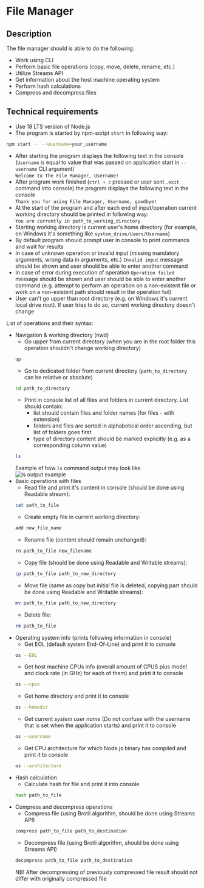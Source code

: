 # File Manager

## Description

The file manager should is able to do the following:

- Work using CLI
- Perform basic file operations (copy, move, delete, rename, etc.)
- Utilize Streams API
- Get information about the host machine operating system
- Perform hash calculations
- Compress and decompress files

## Technical requirements

- Use 18 LTS version of Node.js
- The program is started by npm-script `start` in following way:
```bash
npm start -- --username=your_username
```
- After starting the program displays the following text in the console (`Username` is equal to value that was passed on application start in `--username` CLI argument)  
`Welcome to the File Manager, Username!`  
- After program work finished (`ctrl + c` pressed or user sent `.exit` command into console) the program displays the following text in the console  
`Thank you for using File Manager, Username, goodbye!`  
- At the start of the program and after each end of input/operation current working directory should be printed in following way:  
`You are currently in path_to_working_directory`  
- Starting working directory is current user's home directory (for example, on Windows it's something like `system_drive/Users/Username`)
- By default program should prompt user in console to print commands and wait for results  
- In case of unknown operation or invalid input (missing mandatory arguments, wrong data in arguments, etc.) `Invalid input` message should be shown and user should be able to enter another command
- In case of error during execution of operation `Operation failed` message should be shown and user should be able to enter another command (e.g. attempt to perform an operation on a non-existent file or work on a non-existent path should result in the operation fail)
- User can't go upper than root directory (e.g. on Windows it's current local drive root). If user tries to do so, current working directory doesn't change  

List of operations and their syntax:
- Navigation & working directory (nwd)
    - Go upper from current directory (when you are in the root folder this operation shouldn't change working directory)  
    ```bash
    up
    ```
    - Go to dedicated folder from current directory (`path_to_directory` can be relative or absolute)
    ```bash
    cd path_to_directory
    ```
    - Print in console list of all files and folders in current directory. List should contain:
        - list should contain files and folder names (for files - with extension)
        - folders and files are sorted in alphabetical order ascending, but list of folders goes first
        - type of directory content should be marked explicitly (e.g. as a corresponding column value)
    ```bash
    ls
    ```
    Example of how `ls` command output may look like  
    ![ls output example](./ls-example.JPG)  
- Basic operations with files
    - Read file and print it's content in console (should be done using Readable stream): 
    ```bash
    cat path_to_file
    ```
    - Create empty file in current working directory: 
    ```bash
    add new_file_name
    ```
    - Rename file (content should remain unchanged): 
    ```bash
    rn path_to_file new_filename
    ```
    - Copy file (should be done using Readable and Writable streams): 
    ```bash
    cp path_to_file path_to_new_directory
    ```
    - Move file (same as copy but initial file is deleted, copying part should be done using Readable and Writable streams): 
    ```bash
    mv path_to_file path_to_new_directory
    ```
    - Delete file: 
    ```bash
    rm path_to_file
    ```
- Operating system info (prints following information in console)
    - Get EOL (default system End-Of-Line) and print it to console  
    ```bash
    os --EOL
    ```
    - Get host machine CPUs info (overall amount of CPUS plus model and clock rate (in GHz) for each of them) and print it to console  
    ```bash
    os --cpus
    ```
    - Get home directory and print it to console  
    ```bash
    os --homedir
    ```
    - Get current *system user name* (Do not confuse with the username that is set when the application starts) and print it to console  
    ```bash
    os --username
    ```
    - Get CPU architecture for which Node.js binary has compiled and print it to console  
    ```bash
    os --architecture
    ```
- Hash calculation  
    - Calculate hash for file and print it into console  
    ```bash
    hash path_to_file
    ```
- Compress and decompress operations  
    - Compress file (using Brotli algorithm, should be done using Streams API)  
    ```bash
    compress path_to_file path_to_destination
    ```
    - Decompress file (using Brotli algorithm, should be done using Streams API)  
    ```bash
    decompress path_to_file path_to_destination
    ```  
    NB! After decompressing of previously compressed file result should not differ with originally compressed file
    
